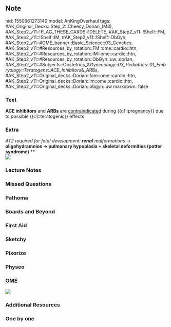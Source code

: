 ## Note
nid: 1550661273140
model: AnKingOverhaul
tags: #AK_Original_Decks::Step_2::Cheesy_Dorian_(M3), #AK_Step2_v11::!FLAG_THESE_CARDS::!DELETE, #AK_Step2_v11::!Shelf::FM, #AK_Step2_v11::!Shelf::IM, #AK_Step2_v11::!Shelf::ObGyn, #AK_Step2_v11::#OME_banner::Basic_Science::03_Genetics, #AK_Step2_v11::#Resources_by_rotation::FM::ome::cardio::htn, #AK_Step2_v11::#Resources_by_rotation::IM::ome::cardio::htn, #AK_Step2_v11::#Resources_by_rotation::ObGyn::uw::dorian, #AK_Step2_v11::#Subjects::Obstetrics_&_Gynecology::03_Pediatrics::01_Embryology::Teratogens::ACE_Inhibitors_&_ARBs, #AK_Step2_v11::Original_decks::Dorian::fam::ome::cardio::htn, #AK_Step2_v11::Original_decks::Dorian::im::ome::cardio::htn, #AK_Step2_v11::Original_decks::Dorian::obgyn::uw
markdown: false

### Text
<b>ACE inhibitors</b> and <b>ARBs</b> are <u>contraindicated</u>
during {{c1::pregnancy}} due to possible {{c1::teratogenic}}
effects

### Extra
<div>
  <i>AT2 required for fetal development: <b>renal</b>
  malformations</i> → <b>oligohydramnios → pulmonary hypoplasia +
  skeletal deformities (potter syndrome)</b> **
</div>
<div><img src="paste-345680442819054.jpg"></div>

### Lecture Notes


### Missed Questions


### Pathoma


### Boards and Beyond


### First Aid


### Sketchy


### Pixorize


### Physeo


### OME
<div class="ome-widget">
  <a href="https://onlinemeded.org/spa/obgyn?ref=anki"><img src=
  "_OME_AnkiFlashcards_Topic_3.png"></a>
</div>

### Additional Resources


### One by one

